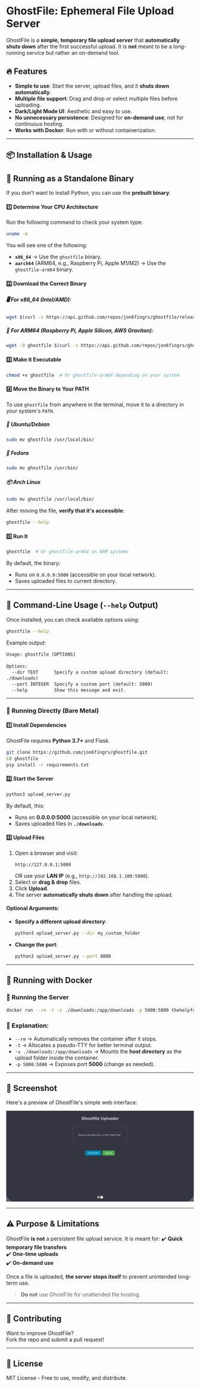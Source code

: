 # GhostFile: Ephemeral File Upload Server

GhostFile is a **simple, temporary file upload server** that **automatically shuts down** after the first successful upload. It is **not** meant to be a long-running service but rather an on-demand tool.

## 🔥 Features
- **Simple to use**: Start the server, upload files, and it **shuts down automatically**.
- **Multiple file support**: Drag and drop or select multiple files before uploading.
- **Dark/Light Mode UI**: Aesthetic and easy to use.
- **No unnecessary persistence**: Designed for **on-demand use**, not for continuous hosting.
- **Works with Docker**: Run with or without containerization.

---

## 📦 Installation & Usage

## 💾 Running as a Standalone Binary

If you don't want to install Python, you can use the **prebuilt binary**.

#### 1️⃣ **Determine Your CPU Architecture**
Run the following command to check your system type:

```bash
uname -m
```

You will see one of the following:
- **`x86_64`** → Use the `ghostfile` binary.
- **`aarch64`** (ARM64, e.g., Raspberry Pi, Apple M1/M2) → Use the `ghostfile-arm64` binary.

#### 2️⃣ **Download the Correct Binary**

##### 🖥️ For x86_64 (Intel/AMD):
```bash
wget $(curl -s https://api.github.com/repos/jon6fingrs/ghostfile/releases/latest | grep "browser_download_url" | grep "ghostfile\"$" | cut -d '"' -f 4)
```

##### 🍏 For ARM64 (Raspberry Pi, Apple Silicon, AWS Graviton):
```bash
wget -O ghostfile $(curl -s https://api.github.com/repos/jon6fingrs/ghostfile/releases/latest | grep "browser_download_url" | grep "ghostfile-arm64" | cut -d '"' -f 4)
```

#### 3️⃣ **Make It Executable**
```bash
chmod +x ghostfile  # Or ghostfile-arm64 depending on your system
```

#### 4️⃣ **Move the Binary to Your PATH**

To use `ghostfile` from anywhere in the terminal, move it to a directory in your system's `PATH`.

##### 🐧 **Ubuntu/Debian**
```bash
sudo mv ghostfile /usr/local/bin/
```

##### 🎩 **Fedora**
```bash
sudo mv ghostfile /usr/bin/
```

##### 📦 **Arch Linux**
```bash
sudo mv ghostfile /usr/local/bin/
```

After moving the file, **verify that it's accessible**:
```bash
ghostfile --help
```

#### 5️⃣ **Run It**
```bash
ghostfile  # Or ghostfile-arm64 on ARM systems
```

By default, the binary:
- Runs on `0.0.0.0:5000` (accessible on your local network).
- Saves uploaded files to current directory.

---

## 📖 Command-Line Usage (`--help` Output)

Once installed, you can check available options using:

```bash
ghostfile --help
```

Example output:
```
Usage: ghostfile [OPTIONS]

Options:
  --dir TEXT      Specify a custom upload directory (default: ./downloads)
  --port INTEGER  Specify a custom port (default: 5000)
  --help          Show this message and exit.
```
---

### 🔧 Running Directly (Bare Metal)

#### 1️⃣ Install Dependencies
GhostFile requires **Python 3.7+** and Flask.

```bash
git clone https://github.com/jon6fingrs/ghostfile.git
cd ghostfile
pip install -r requirements.txt
```

#### 2️⃣ Start the Server
```bash
python3 upload_server.py
```
By default, this:
- Runs on **0.0.0.0:5000** (accessible on your local network).
- Saves uploaded files in **`./downloads`**.

#### 3️⃣ Upload Files
1. Open a browser and visit:
   ```
   http://127.0.0.1:5000
   ```
   OR use your **LAN IP** (e.g., `http://192.168.1.100:5000`).
2. Select or **drag & drop** files.
3. Click **Upload**.
4. The server **automatically shuts down** after handling the upload.

#### Optional Arguments:
- **Specify a different upload directory**:
  ```bash
  python3 upload_server.py --dir my_custom_folder
  ```
- **Change the port**:
  ```bash
  python3 upload_server.py --port 8080
  ```

---

## 🐳 Running with Docker

### 🚀 Running the Server
```bash
docker run --rm -t -v ./downloads:/app/downloads -p 5000:5000 thehelpfulidiot/ghostfile:latest
```

### 🔄 Explanation:
- `--rm` → Automatically removes the container after it stops.
- `-t` → Allocates a pseudo-TTY for better terminal output.
- `-v ./downloads:/app/downloads` → Mounts the **host directory** as the upload folder inside the container.
- `-p 5000:5000` → Exposes port **5000** (change as needed).

---

## 📸 Screenshot

Here's a preview of GhostFile's simple web interface:

![GhostFile Screenshot](https://github.com/jon6fingrs/ghostfile/raw/main/ghostfile_screenshot.png)

---

## ⚠️ Purpose & Limitations

GhostFile **is not** a persistent file upload service. It is meant for:
✔️ **Quick temporary file transfers**  
✔️ **One-time uploads**  
✔️ **On-demand use**  

Once a file is uploaded, **the server stops itself** to prevent unintended long-term use.

> **Do not** use GhostFile for unattended file hosting.

---

## 🤝 Contributing

Want to improve GhostFile?  
Fork the repo and submit a pull request!

---

## 📜 License
MIT License - Free to use, modify, and distribute.
